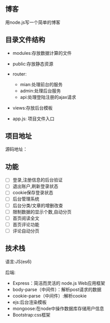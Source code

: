 ## 博客

用node.js写一个简单的博客

## 目录文件结构

* modules:存放数据计算的文件

* public:存放静态资源

* router:
  * mian:处理前台的服务
  * admin:处理后台服务
  * api:处理登陆注册的ajax请求

* views:存放后台模板

* app.js: 项目文件入口

## 项目地址

源码地址：

## 功能

- [ ] 登录,注册信息的后台验证
- [ ] 退出账户,刷新登录状态
- [ ] cookie保存登录状态
- [ ] 后台管理系统
- [ ] 后台分类/文章的增删改查
- [ ] 限制数据的显示个数,自动分页
- [ ] 首页阅读全文
- [ ] 首页评论功能
- [ ] 评论自动分页

## 技术栈

语言:JS(es6)

后端:

* Express：简洁而灵活的 node.js Web应用框架
* body-parse（中间件）：解析post请求的数据
* cookie-parse（中间件）:解析cookie
* ejs:后台渲染模板
* mongoose:在node中操作数据库存储用户信息
* Bootstrap:css框架